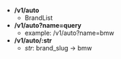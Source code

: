 - **/v1/auto**
    - BrandList
- **/v1/auto?name=query**
    - example: /v1/auto?name=bmw
- **/v1/auto/:str**
    - *str*: brand_slug -> bmw